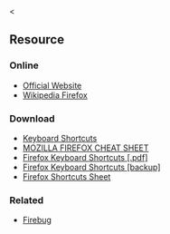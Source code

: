 &lt;

Resource
--------

### Online

-   [Official Website](http://www.mozilla.com/firefox/)
-   [Wikipedia Firefox](http://en.wikipedia.org/wiki/Firefox)

### Download

-   [Keyboard Shortcuts](http://www.mozilla.org/support/firefox/keyboard)
-   [MOZILLA FIREFOX CHEAT SHEET](http://lesliefranke.com/files/reference/firefoxcheatsheet.html)
-   [Firefox Keyboard Shortcuts \[.pdf\]](http://websupportblog.wordpress.com/files/2006/10/firefox-shortcuts.pdf)
-   [Firefox Keyboard Shortcuts \[backup\]](static/cs/firefox-shortcuts.pdf)
-   [Firefox Shortcuts Sheet](http://www.mouserunner.com/FF_Shortcuts1Printable.html)

### Related

-   [Firebug](firebug.html "Firebug Cheat Sheet")
